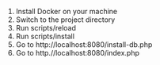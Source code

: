 1. Install Docker on your machine
1. Switch to the project directory
1. Run scripts/reload
1. Run scripts/install
1. Go to http://localhost:8080/install-db.php
1. Go to http.//localhost:8080/index.php
